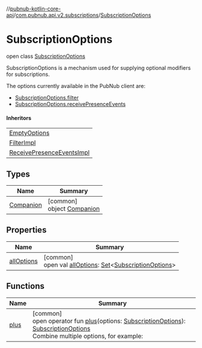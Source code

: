 //[pubnub-kotlin-core-api](../../../index.md)/[com.pubnub.api.v2.subscriptions](../index.md)/[SubscriptionOptions](index.md)

# SubscriptionOptions

open class [SubscriptionOptions](index.md)

SubscriptionOptions is a mechanism used for supplying optional modifiers for subscriptions.

The options currently available in the PubNub client are:

- 
   [SubscriptionOptions.filter](-companion/filter.md)
- 
   [SubscriptionOptions.receivePresenceEvents](-companion/receive-presence-events.md)

#### Inheritors

| |
|---|
| [EmptyOptions](../-empty-options/index.md) |
| [FilterImpl](../-filter-impl/index.md) |
| [ReceivePresenceEventsImpl](../-receive-presence-events-impl/index.md) |

## Types

| Name | Summary |
|---|---|
| [Companion](-companion/index.md) | [common]<br>object [Companion](-companion/index.md) |

## Properties

| Name | Summary |
|---|---|
| [allOptions](all-options.md) | [common]<br>open val [allOptions](all-options.md): [Set](https://kotlinlang.org/api/latest/jvm/stdlib/kotlin.collections/-set/index.html)&lt;[SubscriptionOptions](index.md)&gt; |

## Functions

| Name | Summary |
|---|---|
| [plus](plus.md) | [common]<br>open operator fun [plus](plus.md)(options: [SubscriptionOptions](index.md)): [SubscriptionOptions](index.md)<br>Combine multiple options, for example: |
